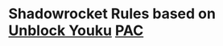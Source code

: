 # Shadowrocket Rules based on [Unblock Youku](https://github.com/uku/Unblock-Youku) [PAC](http://pac.uku.im/pac.pac)

